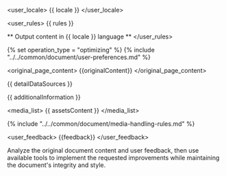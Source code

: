 <user_locale>
{{ locale }}
</user_locale>

<user_rules>
{{ rules }}

** Output content in {{ locale }} language **
</user_rules>

{% set operation_type = "optimizing" %}
{% include "../../common/document/user-preferences.md" %}

<original_page_content>
{{originalContent}}
</original_page_content>

<datasources>

{{ detailDataSources }}

{{ additionalInformation }}

<media_list>
{{ assetsContent }}
</media_list>

{% include "../../common/document/media-handling-rules.md" %}
</datasources>

<user_feedback>
{{feedback}}
</user_feedback>


<instructions>
Analyze the original document content and user feedback, then use available tools to implement the requested improvements while maintaining the document's integrity and style.
</instructions>

